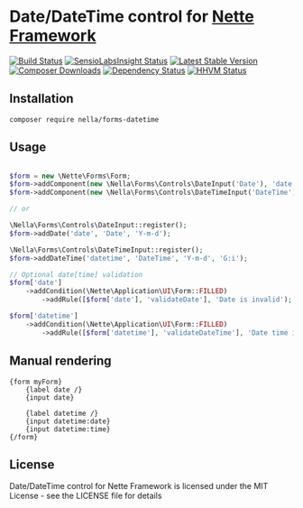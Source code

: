 Date/DateTime control for [Nette Framework](http://nette.org)
=============================================================

[![Build Status](https://travis-ci.org/nella/forms-datetime.svg?branch=master)](https://travis-ci.org/nella/forms-datetime)
[![SensioLabsInsight Status](https://insight.sensiolabs.com/projects/26a217ba-02c8-4fd5-a93b-cb58db3e2811/mini.png)](https://insight.sensiolabs.com/projects/26a217ba-02c8-4fd5-a93b-cb58db3e2811)
[![Latest Stable Version](https://poser.pugx.org/nella/forms-datetime/version.png)](https://packagist.org/packages/nella/forms-datetime)
[![Composer Downloads](https://poser.pugx.org/nella/forms-datetime/d/total.png)](https://packagist.org/packages/nella/forms-datetime)
[![Dependency Status](https://www.versioneye.com/user/projects/5467a35df8a4aeff6c0000e5/badge.svg?style=flat)](https://www.versioneye.com/user/projects/5467a35df8a4aeff6c0000e5)
[![HHVM Status](http://hhvm.h4cc.de/badge/nella/forms-datetime.svg)](http://hhvm.h4cc.de/package/nella/forms-datetime)

Installation
------------

```
composer require nella/forms-datetime
```

Usage
------

```php

$form = new \Nette\Forms\Form;
$form->addComponent(new \Nella\Forms\Controls\DateInput('Date'), 'date');
$form->addComponent(new \Nella\Forms\Controls\DateTimeInput('DateTime'), 'datetime');

// or

\Nella\Forms\Controls\DateInput::register();
$form->addDate('date', 'Date', 'Y-m-d');

\Nella\Forms\Controls\DateTimeInput::register();
$form->addDateTime('datetime', 'DateTime', 'Y-m-d', 'G:i');

// Optional date[time] validation
$form['date']
	->addCondition(\Nette\Application\UI\Form::FILLED)
		->addRule([$form['date'], 'validateDate'], 'Date is invalid');

$form['datetime']
	->addCondition(\Nette\Application\UI\Form::FILLED)
		->addRule([$form['datetime'], 'validateDateTime'], 'Date time is invalid');

```

Manual rendering
----------------

```smarty
{form myForm}
	{label date /}
	{input date}

	{label datetime /}
    {input datetime:date}
    {input datetime:time}
{/form}
```

License
-------
Date/DateTime control for Nette Framework is licensed under the MIT License - see the LICENSE file for details
